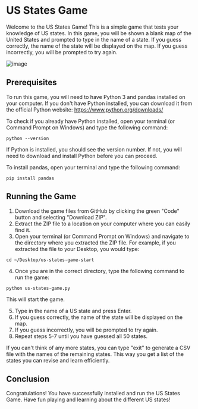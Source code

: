 # US States Game

Welcome to the US States Game! This is a simple game that tests your knowledge of US states. In this game, you will be shown a blank map of the United States and prompted to type in the name of a state. If you guess correctly, the name of the state will be displayed on the map. If you guess incorrectly, you will be prompted to try again.

![image](https://user-images.githubusercontent.com/108518278/232836456-a82d0659-3291-434f-9a5c-5e0cbf8026e3.png)


## Prerequisites

To run this game, you will need to have Python 3 and pandas installed on your computer. If you don't have Python installed, you can download it from the official Python website: https://www.python.org/downloads/

To check if you already have Python installed, open your terminal (or Command Prompt on Windows) and type the following command:

`python --version`

If Python is installed, you should see the version number. If not, you will need to download and install Python before you can proceed.

To install pandas, open your terminal and type the following command:

`pip install pandas`


## Running the Game

1. Download the game files from GitHub by clicking the green "Code" button and selecting "Download ZIP".
2. Extract the ZIP file to a location on your computer where you can easily find it.
3. Open your terminal (or Command Prompt on Windows) and navigate to the directory where you extracted the ZIP file. For example, if you extracted the file to your Desktop, you would type:

`cd ~/Desktop/us-states-game-start`


4. Once you are in the correct directory, type the following command to run the game:

`python us-states-game.py`


This will start the game.

5. Type in the name of a US state and press Enter.
6. If you guess correctly, the name of the state will be displayed on the map.
7. If you guess incorrectly, you will be prompted to try again.
8. Repeat steps 5-7 until you have guessed all 50 states.

If you can't think of any more states, you can type "exit" to generate a CSV file with the names of the remaining states.
This way you get a list of the states you can revise and learn efficiently.

## Conclusion

Congratulations! You have successfully installed and run the US States Game. Have fun playing and learning about the different US states!
